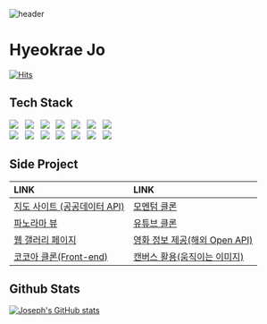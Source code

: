 ![header](https://capsule-render.vercel.app/api?type=Waving&color=auto&height=300&section=header&text=Joseph&fontSize=90)

# Hyeokrae Jo

[![Hits](https://hits.seeyoufarm.com/api/count/incr/badge.svg?url=https%3A%2F%2Fgithub.com%2Fjxlove2020%2Fhit-counter&count_bg=%2379C83D&title_bg=%23555555&icon=&icon_color=%23E7E7E7&title=hits&edge_flat=false)](https://hits.seeyoufarm.com)

## Tech Stack

<p align="left">
  <img src="https://img.shields.io/badge/HTML5-E34F26?style=flat-square&logo=HTML5&logoColor=white" /> &nbsp
  <img src="https://img.shields.io/badge/CSS3-1572B6?style=flat-square&logo=CSS3&logoColor=white" /> &nbsp
  <img src="https://img.shields.io/badge/bootstrap-7952B3?style=flat-square&logo=bootstrap&logoColor=white" /> &nbsp
  <img src="https://img.shields.io/badge/JavaScript-F7DF1E?style=flat-square&logo=JavaScript&logoColor=white" /> &nbsp
  <img src="https://img.shields.io/badge/jquery-0769AD?style=flat-square&logo=jquery&logoColor=white" /> &nbsp
  <img src="https://img.shields.io/badge/Node.js-339933?style=flat-square&logo=Node.js&logoColor=white" /> &nbsp
  <img src="https://img.shields.io/badge/Android-3DDC84?style=flat-square&logo=Android&logoColor=white" /> &nbsp
  <br />
  <img src="https://img.shields.io/badge/github-181717?style=flat-square&logo=github&logoColor=white" /> &nbsp
  <img src="https://img.shields.io/badge/.NET-5C2D91?style=flat-square&logo=.net&logoColor=white" /> &nbsp
  <img src="https://img.shields.io/badge/Microsoft%20SQL%20Sever-CC2927?style=flat-square&logo=microsoft%20sql%20server&logoColor=white" /> &nbsp
  <img src="https://img.shields.io/badge/MongoDB-47A248?style=flat-square&logo=MongoDB&logoColor=white" /> &nbsp 
  <img src="https://img.shields.io/badge/MySQL-4479A1?style=flat-square&logo=MySQL&logoColor=white"/> &nbsp
  <img src="https://img.shields.io/badge/vue.js-4FC08D?style=flat-square&logo=vue.js&logoColor=white" /> &nbsp
  <img src="https://img.shields.io/badge/linux-FCC624?style=flat-square&logo=linux&logoColor=black">
</p>

## Side Project

<p align="left">

| LINK | LINK |
| :-------------------------------------------------------------------------------- | :---------------------------------------------------------------------------------- |
| <a href="https://jxlove2020.github.io/map_site/" target="_blank">지도 사이트 (공공데이터 API)</a> | <a href="https://jxlove2020.github.io/momentum-clone/" target="_blank">모멘텀 클론</a>  |
| <a href="https://jxlove2020.github.io/web_transform3D/" target="_blank">파노라마 뷰</a>           | <a href="https://jxlove2020.github.io/pwa_youtubeClone/" target="_blank">유튜브 클론</a>            |
| <a href="https://jxlove2020.github.io/pwa_webGallery/" target="_blank">웹 갤러리 페이지</a>       | <a href="https://jxlove2020.github.io/movie-app/#/" target="_blank">영화 정보 제공(해외 Open API)</a> |
| <a href="https://jxlove2020.github.io/kokoa-clone/" target="_blank">코코아 클론(Front-end)</a>    | <a href="https://jxlove2020.github.io/hill/" target="_blank">캔버스 활용(움직이는 이미지)</a>       |

</p>

## Github Stats

<p align="center">

[![Joseph's GitHub stats](https://github-readme-stats.vercel.app/api?username=jxlove2020)](https://github.com/jxlove2020/github-readme-stats)

</p>
